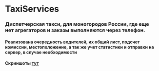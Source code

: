 # TaxiServices

### Диспетчерская такси, для моногородов России, где еще нет агрегаторов и заказы выполняются через телефон.

#### Реализована очередность водителей, их общий лист, подсчет комиссии, местоположение, а так же учет статистики и отправки на сервер, в случае необходимости

#### Скриншоты [тут](https://github.com/Whiroo/TaxiServices/tree/master/Screenshots)
